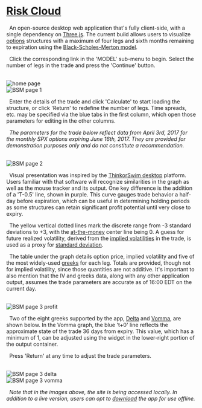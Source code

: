 <a href="">Risk Cloud</a>
===

&nbsp; An open-source desktop web application that's fully client-side, with a single dependency on <a href="https://github.com/mrdoob/three.js/">Three.js</a>. The current build allows users to visualize <a href="https://en.wikipedia.org/wiki/Option_(finance)">options</a> structures with a maximum of four legs and sixth months remaining to expiration using the <a href="https://en.wikipedia.org/wiki/Black%E2%80%93Scholes_model">Black-Scholes-Merton model</a>.

&nbsp; Click the corresponding link in the 'MODEL' sub-menu to begin. Select the number of legs in the trade and press the 'Continue' button.

<br>
<img width="" alt="home page" src="https://drive.google.com/uc?export=download&id=0B3rehuqgDPeVM2JoaWkwQ1Zqcms">
<br>
<img width="" alt="BSM page 1" src="https://drive.google.com/uc?export=download&id=0B3rehuqgDPeVaXJ0eDh6WEZtNWM">
<br>

&nbsp; Enter the details of the trade and click 'Calculate' to start loading the structure, or click 'Return' to redefine the number of legs. Time spreads, etc. may be specified via the blue tabs in the first column, which open those parameters for editing in the other columns.

&nbsp; <i>The parameters for the trade below reflect data from April 3rd, 2017 for the monthly SPX options expiring June 16th, 2017. They are provided for demonstration purposes only and do not constitute a recommendation.</i>

<br>
<img width="" alt="BSM page 2" src="https://drive.google.com/uc?export=download&id=0B3rehuqgDPeVZU9DMHR6ZkUtQXc">
<br>

&nbsp; Visual presentation was inspired by the <a href="https://www.thinkorswim.com/t/trading.html">ThinkorSwim desktop</a> platform. Users familiar with that software will recognize similarities in the graph as well as the mouse tracker and its output. One key difference is the addition of a 'T-0.5' line, shown in purple. This curve gauges trade behavior a half-day before expiration, which can be useful in determining holding periods as some structures can retain significant profit potential until very close to expiry.

&nbsp; The yellow vertical dotted lines mark the discrete range from -3 standard deviations to +3, with the <a href="https://en.wikipedia.org/wiki/Moneyness">at-the-money</a> center line being 0. A guess for future realized volatility, derived from the <a href="https://en.wikipedia.org/wiki/Implied_volatility">implied volatilities</a> in the trade, is used as a proxy for <a href="https://en.wikipedia.org/wiki/Standard_deviation">standard deviation</a>.

&nbsp; The table under the graph details option price, implied volatility and five of the most widely-used <a href="https://en.wikipedia.org/wiki/Greeks_(finance)">greeks</a> for each leg. Totals are provided, though not for implied volatility, since those quantities are not additive. It's important to also mention that the IV and greeks data, along with any other application output, assumes the trade parameters are accurate as of 16:00 EDT on the current day.

<br>
<img width="" alt="BSM page 3 profit" src="https://drive.google.com/uc?export=download&id=0B3rehuqgDPeVcTFObFluQVFLbzQ">
<br>

&nbsp; Two of the eight greeks supported by the app, <a href="https://en.wikipedia.org/wiki/Greeks_(finance)#Delta">Delta</a> and <a href="https://en.wikipedia.org/wiki/Greeks_(finance)#Vomma">Vomma</a>, are shown below. In the Vomma graph, the blue 't+0' line reflects the approximate state of the trade 36 days from expiry. This value, which has a minimum of 1, can be adjusted using the widget in the lower-right portion of the output container.

&nbsp; Press 'Return' at any time to adjust the trade parameters.

<br>
<img width="" alt="BSM page 3 delta" src="https://drive.google.com/uc?export=download&id=0B3rehuqgDPeVLUFHOEU2bjVfb1E">
<br>
<img width="" alt="BSM page 3 vomma" src="https://drive.google.com/uc?export=download&id=0B3rehuqgDPeVUXNMSDk2SUtpN2c">
<br>

&nbsp; <i>Note that in the images above, the site is being accessed locally. In addition to a live version, users can opt to <a href="https://github.com/Ice101781/risk_cloud/archive/master.zip">download</a> the app for use offline.</i>

